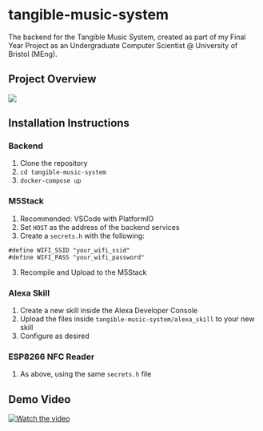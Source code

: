 # tangible-music-system

The backend for the Tangible Music System, created as part of my Final Year Project as an Undergraduate Computer Scientist @ University of Bristol (MEng).

## Project Overview
![](https://i.imgur.com/2y4VTXR.png)

## Installation Instructions

### Backend
1. Clone the repository
2. `cd tangible-music-system`
3. `docker-compose up`

### M5Stack
1. Recommended: VSCode with PlatformIO
2. Set `HOST` as the address of the backend services
3. Create a `secrets.h` with the following:
  ```
  #define WIFI_SSID "your_wifi_ssid"
  #define WIFI_PASS "your_wifi_password"
  ```
3. Recompile and Upload to the M5Stack

### Alexa Skill
1. Create a new skill inside the Alexa Developer Console
2. Upload the files inside `tangible-music-system/alexa_skill` to your new skill
3. Configure as desired

### ESP8266 NFC Reader
1. As above, using the same `secrets.h` file

## Demo Video

[![Watch the video](https://img.youtube.com/vi/0rt0C0S6nHM/maxresdefault.jpg)](https://youtu.be/0rt0C0S6nHM)

